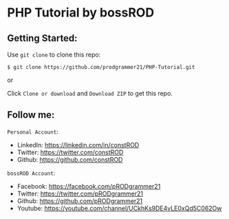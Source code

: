 # PHP Tutorial by bossROD

## Getting Started:

Use `git clone` to clone this repo:
```console
$ git clone https://github.com/prodgrammer21/PHP-Tutorial.git
```
or

Click `Clone or download` and `Download ZIP` to get this repo.

## Follow me:
`Personal Account`: 
- LinkedIn: https://linkedin.com/in/constROD
- Twitter: https://twitter.com/constROD
- Github: https://github.com/constROD

`bossROD Account`:
- Facebook: https://facebook.com/pRODgrammer21
- Twitter: https://twitter.com/pRODgrammer21
- Github: https://github.com/pRODgrammer21
- Youtube: https://youtube.com/channel/UCkhKs9DE4vLE0xQd5C062Ow
